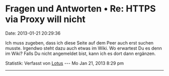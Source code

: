 Fragen und Antworten • Re: HTTPS via Proxy will nicht
=====================================================

Date: 2013-01-21 20:29:36

Ich muss zugeben, dass ich diese Seite auf dem Peer auch erst suchen
musste. Irgendwo steht dazu auch etwas im Wiki. Wo erwartest Du es denn
im Wiki? Falls Du nicht angemeldet bist, kann ich es dort dann ergänzen.

Statistik: Verfasst von
[Lotus](http://forum.yacy-websuche.de/memberlist.php?mode=viewprofile&u=68)
--- Mo Jan 21, 2013 8:29 pm

------------------------------------------------------------------------
